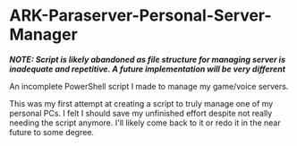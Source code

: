 # ARK-Paraserver-Personal-Server-Manager
***NOTE: Script is likely abandoned as file structure for managing server is inadequate and repetitive. A future implementation will be very different***

An incomplete PowerShell script I made to manage my game/voice servers.

This was my first attempt at creating a script to truly manage one of my personal PCs.
I felt I should save my unfinished effort despite not really needing the script anymore. 
I'll likely come back to it or redo it in the near future to some degree.

